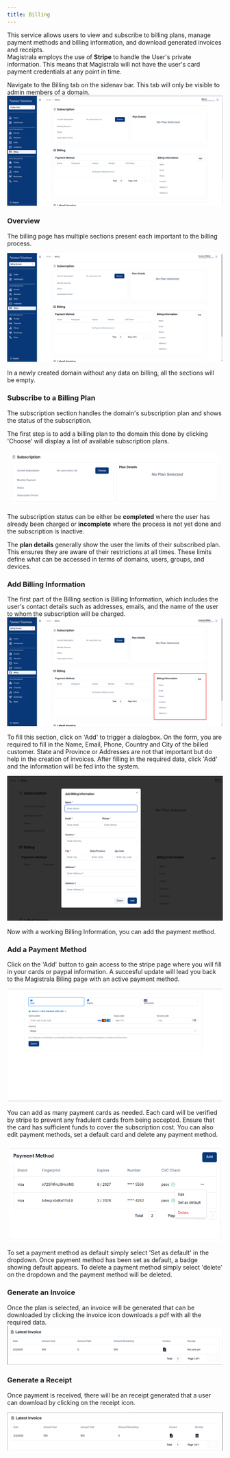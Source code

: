 ```yaml
---
title: Billing
---
```


This service allows users to view and subscribe to billing plans, manage payment methods and billing information, and download generated invoices and receipts.  
Magistrala employs the use of **Stripe** to handle the User's private information.
This means that Magistrala will not have the user's card payment credentials at any point in time.

Navigate to the Billing tab on the sidenav bar. This tab will only be visible to admin members of a domain.
![Billings Table](../img/billing/billing-sidebar.png)

### Overview
The billing page has multiple sections present each important to the billing process.

![Billing Page](../img/billing/billing-page.png)

In a newly created domain without any data on billing, all the sections will be empty.


### Subscribe to a Billing Plan
The subscription section handles the domain's subscription plan and shows the status of the subscription.

The first step is to add a billing plan to the domain this done by clicking 'Choose' will display a list of available subscription plans.  

![Billing-plan-addition](../img/billing/choose.png)

The subscription status can be either be **completed** where the user has already been charged or **incomplete** where the process is not yet done and the subscription is inactive.

The **plan details** generally show the user the limits of their subscribed plan. This ensures they are aware of their restrictions at all times. These limits define what can be accessed in terms of domains, users, groups, and devices.

### Add Billing Information
The first part of the Billing section is Billing Information, which includes the user's contact details such as addresses, emails, and the name of the user to whom the subscription will be charged.
![Billing](../img/billing/billing-information.png)

To fill this section, click on 'Add' to trigger a dialogbox.
On the form, you are required to fill in the Name, Email, Phone, Country and City of the billed customer.
State and Province or Addresses are not that important but do help in the creation of invoices.
After filling in the required data, click 'Add' and the information will be fed into the system.

![Billing Information](../img/billing/add-bill-info.png)

Now with a working Billing Information, you can add the payment method.

### Add a Payment Method
Click on the 'Add' button to gain access to the stripe page where you will fill in your cards or paypal information.
A succesful update will lead you back to the Magistrala Biling page with an active payment method.

![Adding the Card](../img/billing/add-card.png)

You can add as many payment cards as needed.
Each card will be verified by stripe to prevent any fradulent cards from being accepted. Ensure that the card has sufficient funds to cover the subscription cost.
You can also edit payment methods, set a default card and delete any payment method.  

![Add multiple cards](../img/billing/pm-table.png)

To set a payment method as default simply select 'Set as default' in the dropdown. Once payment method has been set as default, a badge showing default appears. To delete a payment method simply select 'delete' on the dropdown and the payment method will be deleted.

### Generate an Invoice
Once the plan is selected, an invoice will be generated that can be downloaded by clicking the invoice icon downloads a pdf with all the required data.
![Invoice section](../img/billing/invoice.png)  


### Generate a Receipt
Once payment is received, there will be an receipt generated that a user can download by clicking on the receipt icon.

![Invoice section](../img/billing/receipt.png)  